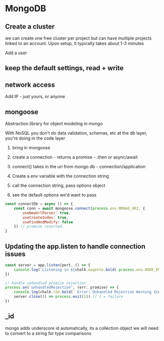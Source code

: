 # MongoDB

## Create a cluster

we can create one free cluster per project but can have multiple projects linked to an account. Upon setup, it typically takes about 1-3 minutes

Add a user

## keep the default settings, read + write

## network access

Add IP - just yours, or anyone

## mongoose

Abstraction library for object modeling in mongo

With NoSQL you don't do data validation, schemas, etc at the db layer, you're doing in the code layer

1. bring in mongoose

2. create a connection - returns a promise - .then or async/await

3. connect() takes in the uri from mongo db - connection/application
4. Create a env variable with the connection string

5. call the connection string, pass options object

6. see the default options we'd want to pass

``` js
const connectDb = async () => {
    const conn = await mongoose.connect(process.env.MONGO_URI, {
        useNewUrlParser: true,
        useCreateIndex: true,
        useFindAndModify: false
    }) // promise returned.
}
```

## Updating the app.listen to handle connection issues

``` js
const server = app.listen(port, () => {
    console.log(`Listening in ${chalk.magenta.bold( process.env.NODE_ENV )} environment on port ${chalk.bold.blueBright( port )}`)
})

// handle unhandled promise rejection
process.on('unhandledRejection', (err, promise) => {
    console.log(chalk.red.bold(` Error: Unhandled Rejection Warning ${err}`))
    server.close(() => process.exit(1)) // 1 = failure
})
```

## _id

mongo adds underscore id automatically, its a collection object we will need to convert to a string for type comparisons
